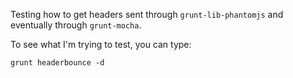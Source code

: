 Testing how to get headers sent through `grunt-lib-phantomjs` and eventually through `grunt-mocha`.

To see what I'm trying to test, you can type:

```
grunt headerbounce -d
```